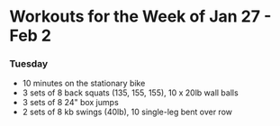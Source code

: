 # Workouts for the Week of Jan 27 - Feb 2

### Tuesday
   * 10 minutes on the stationary bike
   * 3 sets of 8 back squats (135, 155, 155), 10 x 20lb wall balls
   * 3 sets of 8 24" box jumps
   * 2 sets of 8 kb swings (40lb), 10 single-leg bent over row
